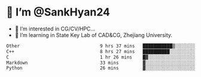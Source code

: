 # 👋 I’m @SankHyan24

- 👀 I’m interested in CG/CV/HPC...
- 🌱 I’m learning in State Key Lab of CAD&CG, Zhejiang University.

<!---
SankHyan24/SankHyan24 is a ✨ special ✨ repository because its `README.md` (this file) appears on your GitHub profile.
You can click the Preview link to take a look at your changes.
--->
<!--START_SECTION:waka-->

```txt
Other                              9 hrs 37 mins   ███████████▒░░░░░░░░░░░░░   44.90 %
C++                                8 hrs 27 mins   ██████████░░░░░░░░░░░░░░░   39.41 %
C                                  1 hr 26 mins    █▓░░░░░░░░░░░░░░░░░░░░░░░   06.70 %
Markdown                           33 mins         ▓░░░░░░░░░░░░░░░░░░░░░░░░   02.59 %
Python                             26 mins         ▓░░░░░░░░░░░░░░░░░░░░░░░░   02.04 %
```

<!--END_SECTION:waka-->
